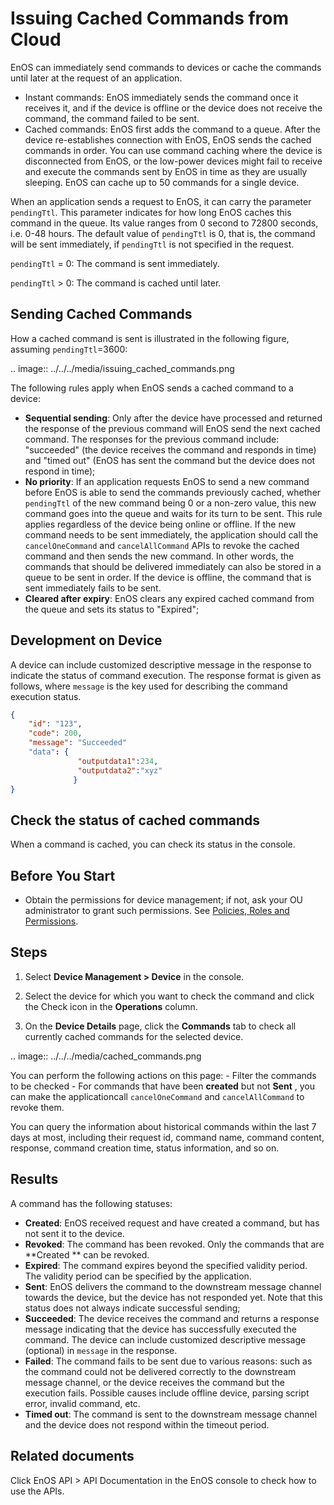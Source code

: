 # Issuing Cached Commands from Cloud

EnOS can immediately send commands to devices or cache the commands until later at the request of an application.

- Instant commands: EnOS immediately sends the command once it receives it, and if the device is offline or the device does not receive the command, the command failed to be sent.
- Cached commands: EnOS first adds the command to a queue. After the device re-establishes connection with EnOS, EnOS sends the cached commands in order. You can use command caching where the device is disconnected from EnOS, or the low-power devices might fail to receive and execute the commands sent by EnOS in time as they are usually sleeping. EnOS can cache up to 50 commands for a single device.

When an application sends a request to EnOS, it can carry the parameter `pendingTtl`. This parameter indicates for how long EnOS caches this command in the queue. Its value ranges from 0 second to 72800 seconds, i.e. 0-48 hours. The default value of `pendingTtl` is 0, that is, the command will be sent immediately, if `pendingTtl` is not specified in the request.

`pendingTtl` = 0: The command is sent immediately.

`pendingTtl` > 0: The command is cached until later.


## Sending Cached Commands

How a cached command is sent is illustrated in the following figure, assuming `pendingTtl`=3600:

.. image:: ../../../media/issuing_cached_commands.png

The following rules apply when EnOS sends a cached command to a device:

- **Sequential sending**: Only after the device have processed and returned the response of the previous command will EnOS send the next cached command. The responses for the previous command include: "succeeded" (the device receives the command and responds in time) and "timed out" (EnOS has sent the command but the device does not respond in time);
- **No priority**: If an application requests EnOS to send a new command before EnOS is able to send the commands previously cached, whether `pendingTtl` of the new command being 0 or a non-zero value, this new command goes into the queue and waits for its turn to be sent. This rule applies regardless of the device being online or offline. If the new command needs to be sent immediately, the application should call the `cancelOneCommand` and `cancelAllCommand` APIs to revoke the cached command and then sends the new command. In other words, the commands that should be delivered immediately can also be stored in a queue to be sent in order. If the device is offline, the command that is sent immediately fails to be sent.
- **Cleared after expiry**: EnOS clears any expired cached command from the queue and sets its status to "Expired";

## Development on Device

A device can include customized descriptive message in the response to indicate the status of command execution. The response format is given as follows, where `message` is the key used for describing the command execution status.

```json
{
    "id": "123",
    "code": 200,
    "message": "Succeeded"               
    "data": {                                
               "outputdata1":234,
               "outputdata2":"xyz"
              }
}
```

## Check the status of cached commands

When a command is cached, you can check its status in the console.

## Before You Start

- Obtain the permissions for device management; if not, ask your OU administrator to grant such permissions. See [Policies, Roles and Permissions](/docs/iam/en/latest/access_policy).

## Steps

1. Select **Device Management > Device** in the console.

2. Select the device for which you want to check the command and click the Check icon in the **Operations** column.

3. On the **Device Details** page, click the **Commands** tab to check all currently cached commands for the selected device.

 .. image:: ../../../media/cached_commands.png

 You can perform the following actions on this page:
     - Filter the commands to be checked
     - For commands that have been **created** but not **Sent** , you can make the applicationcall `cancelOneCommand` and `cancelAllCommand` to revoke them.

  You can query the information about historical commands within the last 7 days at most, including their request id, command name, command content, response, command creation time, status information, and so on.

## Results

A command has the following statuses:

- **Created**: EnOS received request and have created a command, but has not sent it to the device.
- **Revoked**: The command has been revoked. Only the commands that are **Created ** can be revoked.
- **Expired**: The command expires beyond the specified validity period. The validity period can be specified by the application. 
- **Sent**: EnOS delivers the command to the downstream message channel towards the device, but the device has not responded yet. Note that this status does not always indicate successful sending;
- **Succeeded**: The device receives the command and returns a response message indicating that the device has successfully executed the command. The device can include customized descriptive message (optional) in `message` in the response.
- **Failed**: The command fails to be sent due to various reasons: such as the command could not be delivered correctly to the downstream message channel, or the device receives the command but the execution fails. Possible causes include offline device, parsing script error, invalid command, etc.
- **Timed out**: The command is sent to the downstream message channel and the device does not respond within the timeout period.

## Related documents

Click EnOS API > API Documentation in the EnOS console to check how to use the APIs.
